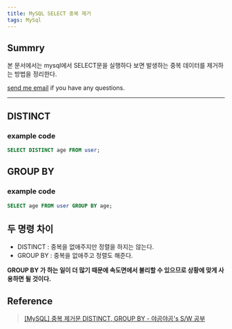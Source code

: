 ```yaml
---
title: MySQL SELECT 중복 제거
tags: MySql
---
```


## Summry

본 문서에서는 mysql에서 SELECT문을 실행하다 보면 발생하는 중복 데이터를 제거하는 방법을 정리한다.

[send me email](mailto:jewel7492@gmail.com) if you have any questions.

<!--more-->

---

## DISTINCT

### example code

```sql
SELECT DISTINCT age FROM user;
```

## GROUP BY

### example code
```sql
SELECT age FROM user GROUP BY age;
```

## 두 명령 차이

* DISTINCT : 중복을 없애주지만 정렬을 하지는 않는다.
* GROUP BY : 중복을 없애주고 정렬도 해준다.

**GROUP BY 가 하는 일이 더 많기 때문에 속도면에서 불리할 수 있으므로 상황에 맞게 사용하면 될 것이다.**  

## Reference
> [[MySQL] 중복 제거문 DISTINCT, GROUP BY - 야곰야곰's S/W 공부](https://stormpy.tistory.com/82)  